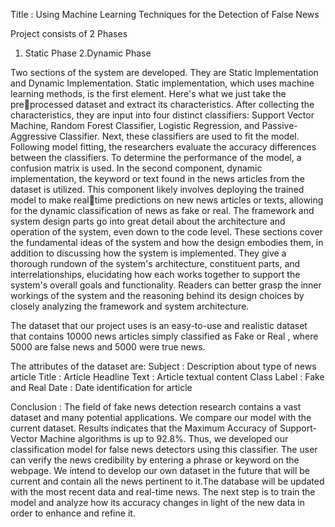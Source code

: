 Title : Using Machine Learning Techniques for the Detection of False News

Project consists of 2 Phases
1. Static Phase
2.Dynamic Phase

Two sections of the system are developed. They are Static Implementation and Dynamic Implementation. Static implementation, which uses machine learning methods, is the first element.
Here's what we just take the preprocessed dataset and extract its characteristics.
After collecting the characteristics, they are input into four distinct classifiers: 
Support Vector Machine, Random Forest Classifier, Logistic Regression, and Passive-Aggressive Classifier. Next, these classifiers are used to fit the model. 
Following model fitting, the researchers evaluate the accuracy differences between the classifiers. To determine the performance of the model,
a confusion matrix is used. In the second component, dynamic implementation, the keyword or text found in the news articles from the dataset is utilized. 
This component likely involves deploying the trained model to make realtime predictions on new news articles or texts, allowing for the dynamic classification of news as fake or real.
The framework and system design parts go into great detail about the architecture and operation of the system, even down to the code level.
These sections cover the fundamental ideas of the system and how the design embodies them, in addition to discussing how the system is implemented.
They give a thorough rundown of the system's architecture, constituent parts, and interrelationships, elucidating how each works together to support the system's overall goals and functionality.
Readers can better grasp the inner workings of the system and the reasoning behind its design choices by closely analyzing the framework and system architecture.

The dataset that our project uses is an easy-to-use and realistic dataset that 
contains 10000 news articles simply classified as Fake or Real , where 5000 are 
false news and 5000 were true news.

The attributes of the dataset are:
Subject : Description about type of news article
Title : Article Headline 
Text : Article textual content 
Class Label : Fake and Real
Date : Date identification for article

Conclusion : 
The field of fake news detection research contains a vast dataset and many potential applications.
We compare our model with the current dataset. Results indicates that the Maximum Accuracy of Support-Vector Machine algorithms is up to 92.8%.
Thus, we developed our classification model for false news detectors using this classifier. The user can verify the news credibility by entering a phrase or keyword on the webpage.
We intend to develop our own dataset in the future that will be current and contain all the news pertinent to it.The database will be updated with the most recent data and real-time news.
The next step is to train the model and analyze how its accuracy changes in light of the new data in order to enhance and refine it.

